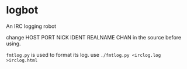 logbot
======

An IRC logging robot

change HOST PORT NICK IDENT REALNAME CHAN in the source before using.

`fmtlog.py` is used to format its log.
use `./fmtlog.py <irclog.log >irclog.html`
